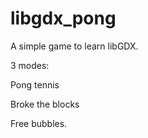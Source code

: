 # libgdx_pong

A simple game to learn libGDX.

3 modes:

Pong tennis

Broke the blocks

Free bubbles.
